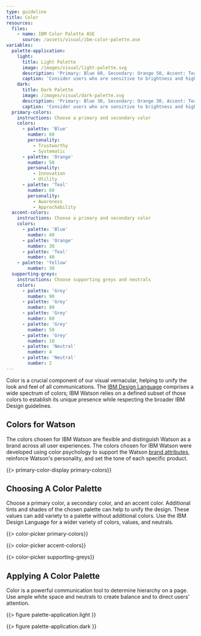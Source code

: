 ```yaml
---
type: guideline
title: Color
resources:
  files:
    - name: IBM Color Palette ASE
      source: /assets/visual/ibm-color-palette.ase
variables:
  palette-application:
    light:
      title: Light Palette
      image: /images/visual/light-palette.svg
      description: 'Primary: Blue 60, Secondary: Orange 50, Accent: Teal 40'
      caption: 'Consider users who are sensitive to brightness and high contrast colors by using a neutral value as a background color instead of pure white.'
    dark:
      title: Dark Palette
      image: /images/visual/dark-palette.svg
      description: 'Primary: Blue 30, Secondary: Orange 30, Accent: Teal 30'
      caption: 'Consider users who are sensitive to brightness and high contrast colors by using a grey value as a background color instead of pure black.'
  primary-colors:
    instructions: Choose a primary and secondary color
    colors:
      - palette: 'Blue'
        number: 60
        personality:
          - Trustworthy
          - Systematic
      - palette: 'Orange'
        number: 50
        personality: 
          - Innovation
          - Utility
      - palette: 'Teal'
        number: 60
        personality:
          - Awareness
          - Approchability
  accent-colors:
    instructions: Choose a primary and secondary color
    colors:
      - palette: 'Blue'
        number: 40
      - palette: 'Orange'
        number: 30
      - palette: 'Teal'
        number: 40
    - palette: 'Yellow'
        number: 30
  supporting-greys:
    instructions: Choose supporting greys and neutrals
    colors:
      - palette: 'Grey'
        number: 90
      - palette: 'Grey'
        number: 80
      - palette: 'Grey'
        number: 60
      - palette: 'Grey'
        number: 50
      - palette: 'Grey'
        number: 10
      - palette: 'Neutral'
        number: 4
      - palette: 'Neutral'
        number: 2
---
```


Color is a crucial component of our visual vernacular, helping to unify the look and feel of all communications. The [IBM Design Language](http://www.ibm.com/design/language/framework/visual/color.shtml) comprises a wide spectrum of colors; IBM Watson relies on a defined subset of those colors to establish its unique presence while respecting the broader IBM Design guidelines.

## Colors for Watson

The colors chosen for IBM Watson are flexible and distinguish Watson as a brand across all user experiences. The colors chosen for IBM Watson were developed using color psychology to support the Watson [brand attributes](brand-attributes.html), reinforce Watson's personality, and set the tone of each specific product.

{{> primary-color-display primary-colors}}

## Choosing A Color Palette

Choose a primary color, a secondary color, and an accent color. Additional tints and shades of the chosen palette can help to unify the design. These values can add variety to a palette without additional colors. Use the IBM Design Language for a wider variety of colors, values, and neutrals.

{{> color-picker primary-colors}}

{{> color-picker accent-colors}}

{{> color-picker supporting-greys}}

## Applying A Color Palette

Color is a powerful communication tool to determine hierarchy on a page. Use ample white space and neutrals to create balance and to direct users' attention.

{{> figure palette-application.light }}

{{> figure palette-application.dark }}